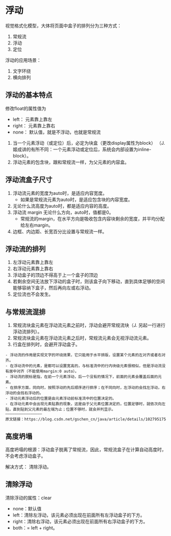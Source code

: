 # 浮动

视觉格式化模型，大体将页面中盒子的排列分为三种方式：
1. 常规流
2. 浮动
3. 定位

浮动的应用场景：
1. 文字环绕
2. 横向排列

## 浮动的基本特点

修改float的属性值为
- left：    元素靠上靠左
- right：   元素靠上靠右
- none：    默认值，就是不浮动，也就是常规流

1. 当一个元素浮动（或定位）后，必定为块盒（更改display属性为block）
（J.姬成讲的有所不同：一个元素浮动或定位后，系统会内部设置为inline-block）。
2. 浮动元素的包含块，跟和常规流一样，为父元素的内容盒。

## 浮动流盒子尺寸
1. 浮动流元素的宽度为auto时，是适应内容宽度。
   - 如果是常规流元素为auto时，是适应包含块的内容宽度。
2. 无论什么流高度为auto时，都是适应内容的高度。
3. 浮动流 margin 无论什么方向，auto时，值都是0。
    - 常规流的margin，在水平方向是吸收包含内容块剩余的宽度，并平均分配给左右margin。
4. 边框、内边距、长宽百分比设置与常规流一样。

## 浮动流的排列
1. 左浮动元素靠上靠左
2. 右浮动元素靠上靠右
3. 浮动盒子的顶边不得高于上一个盒子的顶边
4. 若剩余空间无法放下浮动的盒子时，则该盒子向下移动，直到具体足够的空间能够容纳下盒子，然后再向左或右浮动。
5. 定位流也不会发生。

## 与常规流混排
1. 常规流块盒元素在浮动流元素之前时，浮动会避开常规流块（J. 另起一行进行浮动流排列）。
2. 常规流块盒元素在浮动流元素之后时，常规流元素会无视浮动流元素。
3. 行盒在排列时，会避开浮动盒子。
 

```引用
- 浮动流的作用是实现文字的环绕效果，它只能用于水平排版，设置某个元素的左对齐或者右对齐。
- 在浮动流中的元素，是都可以设置宽高的，与标准流中的行内块级元素很相似，但是浮动流没有居中对齐（不能使用margin:0 auto）。
- 浮动流的脱标是指，在前一个元素浮动，后一个没有的情况下，前面的元素会覆盖后面的元素。
- 在排序方面，同向时，按照浮动的先后顺序进行排序；在不同向时，左浮动的会找左浮动，右浮动的会找右浮动的。
- 浮动元素浮动后的位置是由元素浮动前标准流中的位置决定的。
- 在浮动元素中会出现元素贴靠的现象，这是由于父元素位置决定的，位置足够时，就依次向左贴，直到贴到父元素的最左端为止；位置不够时，就会并列显示。
————————————————
原文链接：https://blog.csdn.net/gschen_cn/java/article/details/102795175
```
## 高度坍塌
高度坍塌的根源：浮动盒子脱离了常规流，因此，常规流盒子在计算自动高度时，不会考虑浮动盒子。

解决方式： 清除浮动。

## 清除浮动
清除浮动的属性：clear

- none：默认值
- left：清除左浮动，该元素必须出现在前面所有左浮动盒子的下方。
- right：清除右浮动，该元素必须出现在前面所有右浮动盒子的下方。
- both：= left + right。